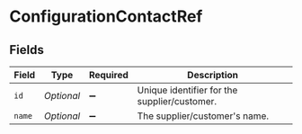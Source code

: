 # ConfigurationContactRef


## Fields

| Field                                        | Type                                         | Required                                     | Description                                  |
| -------------------------------------------- | -------------------------------------------- | -------------------------------------------- | -------------------------------------------- |
| `id`                                         | *Optional<String>*                           | :heavy_minus_sign:                           | Unique identifier for the supplier/customer. |
| `name`                                       | *Optional<String>*                           | :heavy_minus_sign:                           | The supplier/customer's name.                |